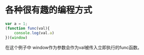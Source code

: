# 各种很有趣的编程方式

``` javascript
var a = 1;
(function func(val){
    console.log(val.a)
})(window)
```

在这个例子中 window作为参数会作为val被传入立即执行的func函数。
